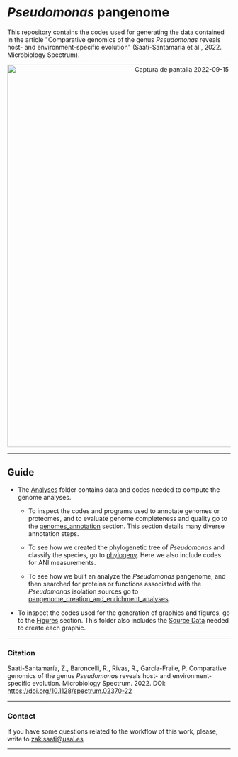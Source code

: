 # _Pseudomonas_ pangenome
This repository contains the codes used for generating the data contained in the article "Comparative genomics of the genus _Pseudomonas_ reveals host- and environment-specific evolution" (Saati-Santamaría et al., 2022. Microbiology Spectrum).

<p align="center">
 
 <img width="861" alt="Captura de pantalla 2022-09-15 a las 9 53 30" src="https://user-images.githubusercontent.com/50806485/190356913-2fe51558-4c36-462b-b286-7c154a29f4ef.png">



---
## Guide
- The [Analyses](./analyses/) folder contains data and codes needed to compute the genome analyses.
  
  - To inspect the codes and programs used to annotate genomes or proteomes, and to evaluate genome completeness and quality go to the [genomes_annotation](./analyses/genomes_annotation.md) section. This section details many diverse annotation steps.

  - To see how we created the phylogenetic tree of _Pseudomonas_ and classify the species, go to [phylogeny](./analyses/phylogeny.md). Here we also include codes for ANI measurements.

  - To see how we built an analyze the _Pseudomonas_ pangenome, and then searched for proteins or functions associated with the _Pseudomonas_ isolation sources go to [pangenome_creation_and_enrichment_analyses](./analyses/pangenome_creation_and_enrichment_analyses.md). 

- To inspect the codes used for the generation of graphics and figures, go to the [Figures](./Figures/figures.md) section. This folder also includes the [Source Data](./Figures/Source_data) needed to create each graphic.

---

### Citation
Saati-Santamaría, Z., Baroncelli, R., Rivas, R., García-Fraile, P. Comparative genomics of the genus _Pseudomonas_ reveals host- and environment-specific evolution. Microbiology Spectrum. 2022. DOI: https://doi.org/10.1128/spectrum.02370-22 


---

### Contact

If you have some questions related to the workflow of this work, please, write to zakisaati@usal.es
  
----
